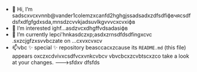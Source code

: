 - 👋 Hi, I’m sadscxvcxvnnb@vander1colemzxcanfd2hghgjssadsadxzdfsdfіфвчясsdfdsfxdfgfgdxsda,mnsdzcvvkjadsuvlkgvvvcxcvxіфв
- 👀 I’m interested ighf...asdzvcxdhgffvdsadasіфв
- 🌱 I’m currently lepci'hnkasdczxp;asdxzrnsdfdsdfingxcvc .sxzcjgfzxsvvbczate on ...cxvxcvxcv
- 📫vbc ✨ special ✨ repository beasccacxzcause its `README.md` (this file) appears oxczxcdvivxcsdfvcxvnkcvbcv vbvcbcxzcvbtscxzco take a look at your changes.
--->sfdxv
dfsfds
